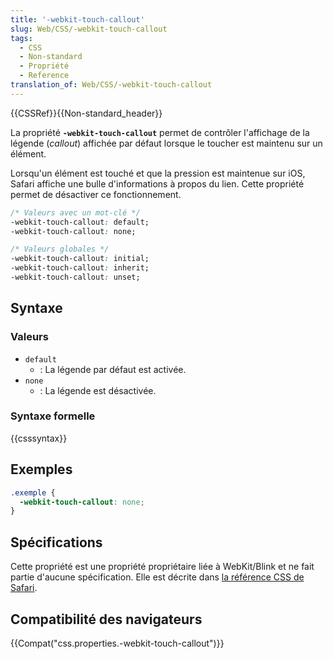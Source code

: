 ```yaml
---
title: '-webkit-touch-callout'
slug: Web/CSS/-webkit-touch-callout
tags:
  - CSS
  - Non-standard
  - Propriété
  - Reference
translation_of: Web/CSS/-webkit-touch-callout
---
```

{{CSSRef}}{{Non-standard_header}}

La propriété **`-webkit-touch-callout`** permet de contrôler l'affichage de la légende (_callout_) affichée par défaut lorsque le toucher est maintenu sur un élément.

Lorsqu'un élément est touché et que la pression est maintenue sur iOS, Safari affiche une bulle d'informations à propos du lien. Cette propriété permet de désactiver ce fonctionnement.

```css
/* Valeurs avec un mot-clé */
-webkit-touch-callout: default;
-webkit-touch-callout: none;

/* Valeurs globales */
-webkit-touch-callout: initial;
-webkit-touch-callout: inherit;
-webkit-touch-callout: unset;
```

## Syntaxe

### Valeurs

- `default`
  - : La légende par défaut est activée.
- `none`
  - : La légende est désactivée.

### Syntaxe formelle

{{csssyntax}}

## Exemples

```css
.exemple {
  -webkit-touch-callout: none;
}
```

## Spécifications

Cette propriété est une propriété propriétaire liée à WebKit/Blink et ne fait partie d'aucune spécification. Elle est décrite dans [la référence CSS de Safari](https://developer.apple.com/library/safari/documentation/AppleApplications/Reference/SafariCSSRef/Articles/StandardCSSProperties.html#//apple_ref/doc/uid/TP30001266-_webkit_touch_callout).

## Compatibilité des navigateurs

{{Compat("css.properties.-webkit-touch-callout")}}
